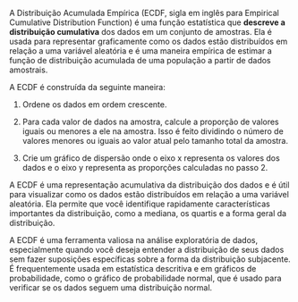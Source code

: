 A Distribuição Acumulada Empírica (ECDF, sigla em inglês para Empirical Cumulative Distribution Function) é uma função estatística que **descreve a distribuição cumulativa** dos dados em um conjunto de amostras. Ela é usada para representar graficamente como os dados estão distribuídos em relação a uma variável aleatória e é uma maneira empírica de estimar a função de distribuição acumulada de uma população a partir de dados amostrais.

A ECDF é construída da seguinte maneira:

1. Ordene os dados em ordem crescente.

2. Para cada valor de dados na amostra, calcule a proporção de valores iguais ou menores a ele na amostra. Isso é feito dividindo o número de valores menores ou iguais ao valor atual pelo tamanho total da amostra.

3. Crie um gráfico de dispersão onde o eixo x representa os valores dos dados e o eixo y representa as proporções calculadas no passo 2.

A ECDF é uma representação acumulativa da distribuição dos dados e é útil para visualizar como os dados estão distribuídos em relação a uma variável aleatória. Ela permite que você identifique rapidamente características importantes da distribuição, como a mediana, os quartis e a forma geral da distribuição.

A ECDF é uma ferramenta valiosa na análise exploratória de dados, especialmente quando você deseja entender a distribuição de seus dados sem fazer suposições específicas sobre a forma da distribuição subjacente. É frequentemente usada em estatística descritiva e em gráficos de probabilidade, como o gráfico de probabilidade normal, que é usado para verificar se os dados seguem uma distribuição normal.